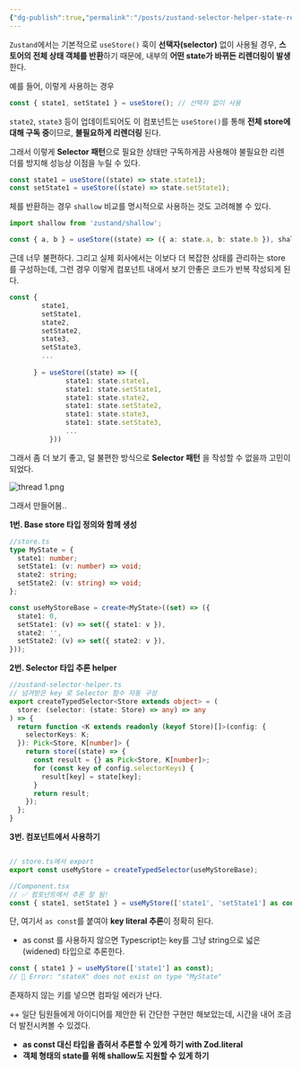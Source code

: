 ```yaml
---
{"dg-publish":true,"permalink":"/posts/zustand-selector-helper-state-re-render/","tags":["Typescript"],"created":"2025-08-03","updated":"2025-08-03T22:36:00"}
---
```


`Zustand`에서는 기본적으로 `useStore()` 훅이 **선택자(selector)** 없이 사용될 경우, **스토어의 전체 상태 객체를 반환**하기 때문에, 내부의 **어떤 state가 바뀌든 리렌더링이 발생** 한다.

예를 들어, 이렇게 사용하는 경우 
```ts
const { state1, setState1 } = useStore(); // 선택자 없이 사용
```
`state2`, `state3` 등이 업데이트되어도 이 컴포넌트는 `useStore()`를 통해 **전체 store에 대해 구독 중**이므로, **불필요하게 리렌더링** 된다.

그래서 이렇게 **Selector 패턴**으로 필요한 상태만 구독하게끔 사용해야 불필요한 리렌더를 방지해 성능상 이점을 누릴 수 있다.
```ts
const state1 = useStore((state) => state.state1);
const setState1 = useStore((state) => state.setState1);
```

체를 반환하는 경우 `shallow` 비교를 명시적으로 사용하는 것도 고려해볼 수 있다.

```ts
import shallow from 'zustand/shallow';

const { a, b } = useStore((state) => ({ a: state.a, b: state.b }), shallow);
```

근데 너무 불편하다. 그리고 실제 회사에서는 이보다 더 복잡한 상태를 관리하는 store를 구성하는데, 그런 경우 이렇게 컴포넌트 내에서 보기 안좋은 코드가 반복 작성되게 된다.

```ts
const {
		state1, 
		setState1, 
		state2,
		setState2, 
		state3,
		setState3,
		...
	  
	  } = useStore((state) => ({
			  state1: state.state1,
			  state1: state.setState1,
			  state1: state.state2,
			  state1: state.setState2,
			  state1: state.state3,
			  state1: state.setState3,
			  ...
		  }))
```

그래서 좀 더 보기 좋고, 덜 불편한 방식으로  **Selector 패턴** 을 작성할 수 없을까 고민이 되었다.

![thread 1.png](/img/user/thread%201.png)

그래서 만들어봄..

**1번.  Base store 타입 정의와 함께 생성**

```ts
//store.ts
type MyState = {
  state1: number;
  setState1: (v: number) => void;
  state2: string;
  setState2: (v: string) => void;
};

const useMyStoreBase = create<MyState>((set) => ({
  state1: 0,
  setState1: (v) => set({ state1: v }),
  state2: '',
  setState2: (v) => set({ state2: v }),
}));

```

**2번. Selector 타입 추론 helper**

```ts
//zustand-selector-helper.ts
// 넘겨받은 key 로 Selector 함수 자동 구성
export createTypedSelector<Store extends object> = (
  store: (selector: (state: Store) => any) => any
) => {
  return function <K extends readonly (keyof Store)[]>(config: {
    selectorKeys: K;
  }): Pick<Store, K[number]> {
    return store((state) => {
      const result = {} as Pick<Store, K[number]>;
      for (const key of config.selectorKeys) {
        result[key] = state[key];
      }
      return result;
    });
  };
}
```

**3번. 컴포넌트에서 사용하기**

```ts

// store.ts에서 export
export const useMyStore = createTypedSelector(useMyStoreBase);

//Component.tsx
// ✅ 컴포넌트에서 추론 잘 됨!
const { state1, setState1 } = useMyStore(['state1', 'setState1'] as const);

```

단, 여기서 `as const`를 붙여야 **key literal 추론**이 정확히 된다.
- as const 를 사용하지 않으면 Typescript는 key를 그냥 string으로 넓은(widened) 타입으로 추론한다.

```ts
const { state1 } = useMyStore(['state1'] as const);
// 🔴 Error: "stateX" does not exist on type "MyState"
```

존재하지 않는 키를 넣으면 컴파일 에러가 난다.

++ 일단 팀원들에게 아이디어를 제안한 뒤 간단한 구현만 해보았는데, 시간을 내어 조금 더 발전시켜볼 수 있겠다.
- **as const 대신 타입을 좁혀서 추론할 수 있게 하기 with Zod.literal**
- **객체 형태의 state를 위해 shallow도 지원할 수 있게 하기**